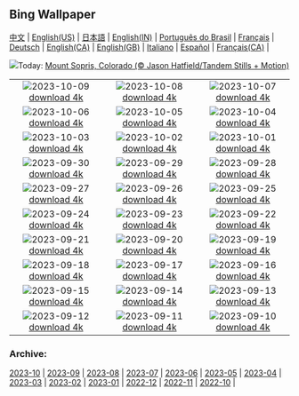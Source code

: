 ## Bing Wallpaper
[中文](README.md) |                     [English(US)](en-US.md) |                     [日本語](ja-JP.md) |                     [English(IN)](en-IN.md) |                     [Português do Brasil](pt-BR.md) |                     [Français](fr-FR.md) |                     [Deutsch](de-DE.md) |                     [English(CA)](en-CA.md) |                     [English(GB)](en-GB.md) |                     [Italiano](it-IT.md) |                     [Español](es-ES.md) |                     [Français(CA)](fr-CA.md) |                    

![](https://www.bing.com/th?id=OHR.SoprisSunrise_EN-IN4707739912_UHD.jpg&w=1000)Today: [Mount Sopris, Colorado (© Jason Hatfield/Tandem Stills + Motion)](https://www.bing.com/th?id=OHR.SoprisSunrise_EN-IN4707739912_UHD.jpg)

|      |      |      |
| :----: | :----: | :----: |
|![](https://www.bing.com/th?id=OHR.GwaliorFortMP_EN-IN4137933501_UHD.jpg&pid=hp&w=384&h=216&rs=1&c=4)2023-10-09 [download 4k](https://www.bing.com/th?id=OHR.GwaliorFortMP_EN-IN4137933501_UHD.jpg)|![](https://www.bing.com/th?id=OHR.OctoClam_EN-IN3159038721_UHD.jpg&pid=hp&w=384&h=216&rs=1&c=4)2023-10-08 [download 4k](https://www.bing.com/th?id=OHR.OctoClam_EN-IN3159038721_UHD.jpg)|![](https://www.bing.com/th?id=OHR.GrizzlyFalls_EN-IN2755577856_UHD.jpg&pid=hp&w=384&h=216&rs=1&c=4)2023-10-07 [download 4k](https://www.bing.com/th?id=OHR.GrizzlyFalls_EN-IN2755577856_UHD.jpg)|
|![](https://www.bing.com/th?id=OHR.TaughannockFalls_EN-IN2385233459_UHD.jpg&pid=hp&w=384&h=216&rs=1&c=4)2023-10-06 [download 4k](https://www.bing.com/th?id=OHR.TaughannockFalls_EN-IN2385233459_UHD.jpg)|![](https://www.bing.com/th?id=OHR.GentooJump_EN-IN2482357761_UHD.jpg&pid=hp&w=384&h=216&rs=1&c=4)2023-10-05 [download 4k](https://www.bing.com/th?id=OHR.GentooJump_EN-IN2482357761_UHD.jpg)|![](https://www.bing.com/th?id=OHR.TarantulaNebula_EN-IN5707966238_UHD.jpg&pid=hp&w=384&h=216&rs=1&c=4)2023-10-04 [download 4k](https://www.bing.com/th?id=OHR.TarantulaNebula_EN-IN5707966238_UHD.jpg)|
|![](https://www.bing.com/th?id=OHR.WhitsundaySwirl_EN-IN5486180596_UHD.jpg&pid=hp&w=384&h=216&rs=1&c=4)2023-10-03 [download 4k](https://www.bing.com/th?id=OHR.WhitsundaySwirl_EN-IN5486180596_UHD.jpg)|![](https://www.bing.com/th?id=OHR.MahatmaGandhi_EN-IN0914326367_UHD.jpg&pid=hp&w=384&h=216&rs=1&c=4)2023-10-02 [download 4k](https://www.bing.com/th?id=OHR.MahatmaGandhi_EN-IN0914326367_UHD.jpg)|![](https://www.bing.com/th?id=OHR.LakeBledSunrise_EN-IN4873630074_UHD.jpg&pid=hp&w=384&h=216&rs=1&c=4)2023-10-01 [download 4k](https://www.bing.com/th?id=OHR.LakeBledSunrise_EN-IN4873630074_UHD.jpg)|
|![](https://www.bing.com/th?id=OHR.ShenandoahFoliage_EN-IN7343206221_UHD.jpg&pid=hp&w=384&h=216&rs=1&c=4)2023-09-30 [download 4k](https://www.bing.com/th?id=OHR.ShenandoahFoliage_EN-IN7343206221_UHD.jpg)|![](https://www.bing.com/th?id=OHR.SangameswaraTemple_EN-IN2298301203_UHD.jpg&pid=hp&w=384&h=216&rs=1&c=4)2023-09-29 [download 4k](https://www.bing.com/th?id=OHR.SangameswaraTemple_EN-IN2298301203_UHD.jpg)|![](https://www.bing.com/th?id=OHR.MaritimeDay_EN-IN7369609777_UHD.jpg&pid=hp&w=384&h=216&rs=1&c=4)2023-09-28 [download 4k](https://www.bing.com/th?id=OHR.MaritimeDay_EN-IN7369609777_UHD.jpg)|
|![](https://www.bing.com/th?id=OHR.CapriKrupp_EN-IN0312535183_UHD.jpg&pid=hp&w=384&h=216&rs=1&c=4)2023-09-27 [download 4k](https://www.bing.com/th?id=OHR.CapriKrupp_EN-IN0312535183_UHD.jpg)|![](https://www.bing.com/th?id=OHR.VeniceSkatePark_EN-IN9722074210_UHD.jpg&pid=hp&w=384&h=216&rs=1&c=4)2023-09-26 [download 4k](https://www.bing.com/th?id=OHR.VeniceSkatePark_EN-IN9722074210_UHD.jpg)|![](https://www.bing.com/th?id=OHR.GlacierBayOtter_EN-IN9154221521_UHD.jpg&pid=hp&w=384&h=216&rs=1&c=4)2023-09-25 [download 4k](https://www.bing.com/th?id=OHR.GlacierBayOtter_EN-IN9154221521_UHD.jpg)|
|![](https://www.bing.com/th?id=OHR.FraserRiverBC_EN-IN1199703740_UHD.jpg&pid=hp&w=384&h=216&rs=1&c=4)2023-09-24 [download 4k](https://www.bing.com/th?id=OHR.FraserRiverBC_EN-IN1199703740_UHD.jpg)|![](https://www.bing.com/th?id=OHR.CottonwoodCanyon_EN-IN8525185865_UHD.jpg&pid=hp&w=384&h=216&rs=1&c=4)2023-09-23 [download 4k](https://www.bing.com/th?id=OHR.CottonwoodCanyon_EN-IN8525185865_UHD.jpg)|![](https://www.bing.com/th?id=OHR.ShamwariRhino_EN-IN8354170690_UHD.jpg&pid=hp&w=384&h=216&rs=1&c=4)2023-09-22 [download 4k](https://www.bing.com/th?id=OHR.ShamwariRhino_EN-IN8354170690_UHD.jpg)|
|![](https://www.bing.com/th?id=OHR.NobelNorway_EN-IN2326669499_UHD.jpg&pid=hp&w=384&h=216&rs=1&c=4)2023-09-21 [download 4k](https://www.bing.com/th?id=OHR.NobelNorway_EN-IN2326669499_UHD.jpg)|![](https://www.bing.com/th?id=OHR.ArkadiaPark_EN-IN5681529896_UHD.jpg&pid=hp&w=384&h=216&rs=1&c=4)2023-09-20 [download 4k](https://www.bing.com/th?id=OHR.ArkadiaPark_EN-IN5681529896_UHD.jpg)|![](https://www.bing.com/th?id=OHR.GaneshSculpture_EN-IN1533675520_UHD.jpg&pid=hp&w=384&h=216&rs=1&c=4)2023-09-19 [download 4k](https://www.bing.com/th?id=OHR.GaneshSculpture_EN-IN1533675520_UHD.jpg)|
|![](https://www.bing.com/th?id=OHR.MilkyWayPortugal_EN-IN2836427297_UHD.jpg&pid=hp&w=384&h=216&rs=1&c=4)2023-09-18 [download 4k](https://www.bing.com/th?id=OHR.MilkyWayPortugal_EN-IN2836427297_UHD.jpg)|![](https://www.bing.com/th?id=OHR.CubanTody_EN-IN2474265176_UHD.jpg&pid=hp&w=384&h=216&rs=1&c=4)2023-09-17 [download 4k](https://www.bing.com/th?id=OHR.CubanTody_EN-IN2474265176_UHD.jpg)|![](https://www.bing.com/th?id=OHR.SplugenPass_EN-IN2116582162_UHD.jpg&pid=hp&w=384&h=216&rs=1&c=4)2023-09-16 [download 4k](https://www.bing.com/th?id=OHR.SplugenPass_EN-IN2116582162_UHD.jpg)|
|![](https://www.bing.com/th?id=OHR.UdaipurTemple_EN-IN8426025832_UHD.jpg&pid=hp&w=384&h=216&rs=1&c=4)2023-09-15 [download 4k](https://www.bing.com/th?id=OHR.UdaipurTemple_EN-IN8426025832_UHD.jpg)|![](https://www.bing.com/th?id=OHR.MongoliaHorses_EN-IN8500492796_UHD.jpg&pid=hp&w=384&h=216&rs=1&c=4)2023-09-14 [download 4k](https://www.bing.com/th?id=OHR.MongoliaHorses_EN-IN8500492796_UHD.jpg)|![](https://www.bing.com/th?id=OHR.HemakutaHill_EN-IN7925715215_UHD.jpg&pid=hp&w=384&h=216&rs=1&c=4)2023-09-13 [download 4k](https://www.bing.com/th?id=OHR.HemakutaHill_EN-IN7925715215_UHD.jpg)|
|![](https://www.bing.com/th?id=OHR.NorthSeaStairs_EN-IN3347217370_UHD.jpg&pid=hp&w=384&h=216&rs=1&c=4)2023-09-12 [download 4k](https://www.bing.com/th?id=OHR.NorthSeaStairs_EN-IN3347217370_UHD.jpg)|![](https://www.bing.com/th?id=OHR.MarathonMedoc_EN-IN2929420701_UHD.jpg&pid=hp&w=384&h=216&rs=1&c=4)2023-09-11 [download 4k](https://www.bing.com/th?id=OHR.MarathonMedoc_EN-IN2929420701_UHD.jpg)|![](https://www.bing.com/th?id=OHR.WalrusSvalbard_EN-IN2204335220_UHD.jpg&pid=hp&w=384&h=216&rs=1&c=4)2023-09-10 [download 4k](https://www.bing.com/th?id=OHR.WalrusSvalbard_EN-IN2204335220_UHD.jpg)|


### Archive:
[2023-10](archive/en-IN/202310/README.md) | [2023-09](archive/en-IN/202309/README.md) | [2023-08](archive/en-IN/202308/README.md) | [2023-07](archive/en-IN/202307/README.md) | [2023-06](archive/en-IN/202306/README.md) | [2023-05](archive/en-IN/202305/README.md) | [2023-04](archive/en-IN/202304/README.md) | [2023-03](archive/en-IN/202303/README.md) | [2023-02](archive/en-IN/202302/README.md) | [2023-01](archive/en-IN/202301/README.md) | [2022-12](archive/en-IN/202212/README.md) | [2022-11](archive/en-IN/202211/README.md) | [2022-10](archive/en-IN/202210/README.md) | 